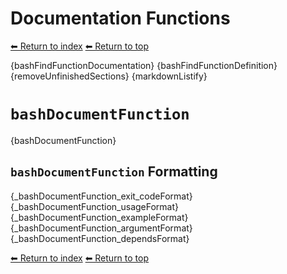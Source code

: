 # Documentation Functions

[⬅ Return to index](index.md)
[⬅ Return to top](../index.md)

{bashFindFunctionDocumentation}
{bashFindFunctionDefinition}
{removeUnfinishedSections}
{markdownListify}

# `bashDocumentFunction`

{bashDocumentFunction}

## `bashDocumentFunction` Formatting

{_bashDocumentFunction_exit_codeFormat}
{_bashDocumentFunction_usageFormat}
{_bashDocumentFunction_exampleFormat}
{_bashDocumentFunction_argumentFormat}
{_bashDocumentFunction_dependsFormat}

[⬅ Return to index](index.md)
[⬅ Return to top](../index.md)
